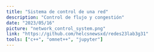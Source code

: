 ```yaml
---
title: "Sistema de control de una red"
description: "Control de flujo y congestión"
date: "2023/05/16"
picture: "network_control_system.png"
link: "https://github.com/helcsnewsxd/redes23lab3g31"
tools: ["c++", "omnet++", "jupyter"]
---
```

